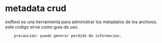 # metadata crud
exiftool es una herramienta para administrar los metadatos de los archivos.
este codigo sirve como guia de uso.

```
	precaucion: puede generar perdida de informacion.
```